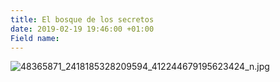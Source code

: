 ```yaml
---
title: El bosque de los secretos
date: 2019-02-19 19:46:00 +01:00
Field name: 
---
```


![48365871_2418185328209594_412244679195623424_n.jpg](/uploads/48365871_2418185328209594_412244679195623424_n.jpg)